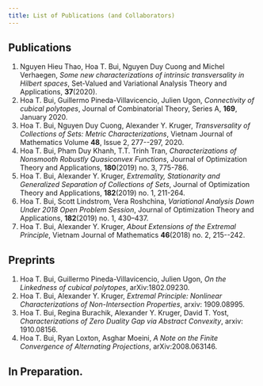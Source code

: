 ```yaml
---
title: List of Publications (and Collaborators)
---
```


## Publications

1. Nguyen Hieu Thao, Hoa T. Bui, Nguyen Duy Cuong and Michel
  Verhaegen, *Some new characterizations of intrinsic transversality in Hilbert spaces*, Set-Valued and Variational Analysis Theory and Applications, **37**(2020).
1. Hoa T. Bui, Guillermo Pineda-Villavicencio, Julien Ugon, *Connectivity of cubical polytopes*, Journal of Combinatorial Theory, Series A, **169**, January 2020.
1. Hoa T. Bui, Nguyen Duy Cuong, Alexander Y. Kruger, *Transversality of Collections of Sets: Metric Characterizations*, Vietnam Journal of Mathematics Volume **48**, Issue 2, 277--297,  2020.
1. Hoa T. Bui, Pham Duy Khanh, T.T. Trinh Tran, *Characterizations of Nonsmooth Robustly Quasiconvex Functions*, Journal of Optimization Theory and Applications, **180**(2019) no. 3, 775-786.
1. Hoa T. Bui, Alexander Y. Kruger, *Extremality, Stationarity and Generalized Separation of Collections of Sets*, Journal of Optimization Theory and Applications, **182**(2019) no. 1, 211-264.
1. Hoa T. Bui, Scott Lindstrom, Vera Roshchina, *Variational Analysis Down Under 2018 Open Problem Session*, Journal of Optimization Theory and Applications, **182**(2019) no. 1, 430–437.
1. Hoa T. Bui, Alexander Y. Kruger, *About Extensions of the Extremal Principle*, Vietnam Journal of Mathematics **46**(2018) no. 2, 215--242.

## Preprints
1. Hoa T. Bui, Guillermo Pineda-Villavicencio, Julien Ugon, *On the Linkedness of cubical polytopes*, arXiv:1802.09230.
1. Hoa T. Bui, Alexander Y. Kruger, *Extremal Principle:
Nonlinear Characterizations of Non-Intersection Properties*, arxiv: 1909.08995.
1. Hoa T. Bui, Regina Burachik, Alexander Y. Kruger, David T. Yost, *Characterizations of Zero Duality Gap via Abstract Convexity*, arxiv: 1910.08156.
1. Hoa T. Bui, Ryan Loxton, Asghar Moeini, *A Note on the Finite Convergence of Alternating Projections*, 	arXiv:2008.063146.

## In Preparation.
